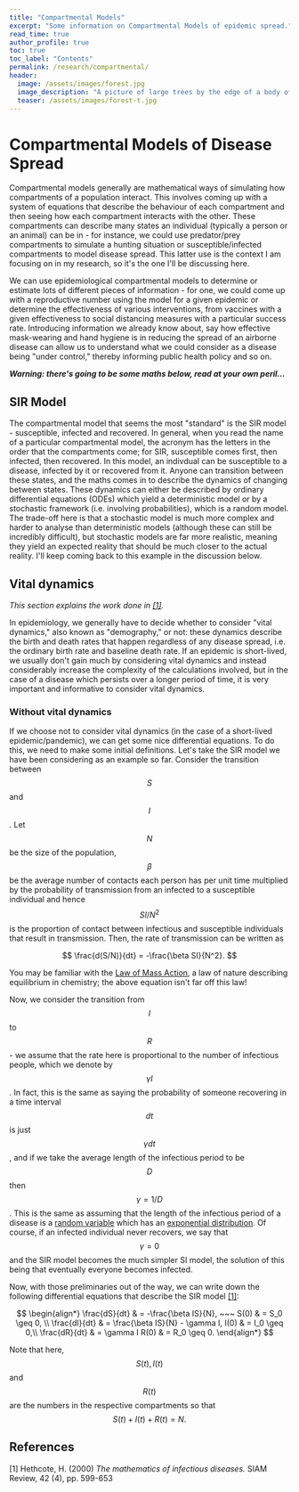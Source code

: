 ```yaml
---
title: "Compartmental Models"
excerpt: "Some information on Compartmental Models of epidemic spread."
read_time: true
author_profile: true
toc: true
toc_label: "Contents"
permalink: /research/compartmental/
header:
  image: /assets/images/forest.jpg
  image_description: "A picture of large trees by the edge of a body of water"
  teaser: /assets/images/forest-t.jpg
---
```


# Compartmental Models of Disease Spread

Compartmental models generally are mathematical ways of simulating how compartments of a population interact. This involves coming up with a system of equations that describe the behaviour of each compartment and then seeing how each compartment interacts with the other. These compartments can describe many states an individual (typically a person or an animal) can be in - for instance, we could use predator/prey compartments to simulate a hunting situation or susceptible/infected compartments to model disease spread. This latter use is the context I am focusing on in my research, so it's the one I'll be discussing here.

We can use epidemiological compartmental models to determine or estimate lots of different pieces of information - for one, we could come up with a reproductive number using the model for a given epidemic or determine the effectiveness of various interventions, from vaccines with a given effectiveness to social distancing measures with a particular success rate. Introducing information we already know about, say how effective mask-wearing and hand hygiene is in reducing the spread of an airborne disease can allow us to understand what we could consider as a disease being "under control," thereby informing public health policy and so on.

_**Warning: there's going to be some maths below, read at your own peril...**_


## SIR Model

The compartmental model that seems the most "standard" is the SIR model - susceptible, infected and recovered. In general, when you read the name of a particular compartmental model, the acronym has the letters in the order that the compartments come; for SIR, susceptible comes first, then infected, then recovered. In this model, an indivdual can be susceptible to a disease, infected by it or recovered from it. Anyone can transition between these states, and the maths comes in to describe the dynamics of changing between states. These dynamics can either be described by ordinary differential equations (ODEs) which yield a deterministic model or by a stochastic framework (i.e. involving probabilities), which is a random model. The trade-off here is that a stochastic model is much more complex and harder to analyse than deterministic models (although these can still be incredibly difficult), but stochastic models are far more realistic, meaning they yield an expected reality that should be much closer to the actual reality. I'll keep coming back to this example in the discussion below.


## Vital dynamics

_This section explains the work done in [[1]](#1)._

In epidemiology, we generally have to decide whether to consider "vital dynamics," also known as "demography," or not: these dynamics describe the birth and death rates that happen regardless of any disease spread, i.e. the ordinary birth rate and baseline death rate. If an epidemic is short-lived, we usually don't gain much by considering vital dynamics and instead considerably increase the complexity of the calculations involved, but in the case of a disease which persists over a longer period of time, it is very important and informative to consider vital dynamics.


### Without vital dynamics

If we choose not to consider vital dynamics (in the case of a short-lived epidemic/pandemic), we can get some nice differential equations. To do this, we need to make some initial definitions. Let's take the SIR model we have been considering as an example so far. Consider the transition between $$S$$ and $$I$$. Let $$N$$ be the size of the population, $$\beta$$ be the average number of contacts each person has per unit time multiplied by the probability of transmission from an infected to a susceptible individual and hence $$SI/{N^2}$$ is the proportion of contact between infectious and susceptible individuals that result in transmission. Then, the rate of transmission can be written as

$$
\frac{d(S/N)}{dt} = -\frac{\beta SI}{N^2}.
$$

You may be familiar with the [Law of Mass Action](https://chem.libretexts.org/Bookshelves/Physical_and_Theoretical_Chemistry_Textbook_Maps/Supplemental_Modules_(Physical_and_Theoretical_Chemistry)/Equilibria/Chemical_Equilibria/Mass_Action_Law), a law of nature describing equilibrium in chemistry; the above equation isn't far off this law!

Now, we consider the transition from $$I$$ to $$R$$ - we assume that the rate here is proportional to the number of infectious people, which we denote by $$\gamma I$$. In fact, this is the same as saying the probability of someone recovering in a time interval $$dt$$ is just $$\gamma dt$$, and if we take the average length of the infectious period to be $$D$$ then $$\gamma = 1/D$$. This is the same as assuming that the length of the infectious period of a disease is a [random variable](https://www.britannica.com/science/statistics/Random-variables-and-probability-distributions) which has an [exponential distribution](https://mathworld.wolfram.com/ExponentialDistribution.html). Of course, if an infected individual never recovers, we say that $$\gamma = 0$$ and the SIR model becomes the much simpler SI model, the solution of this being that eventually everyone becomes infected.

Now, with those preliminaries out of the way, we can write down the following differential equations that describe the SIR model [[1]](#1):

$$
\begin{align*}
\frac{dS}{dt} & = -\frac{\beta IS}{N},       ~~~  S(0) & = S_0 \geq 0, \\
\frac{dI}{dt} & = \frac{\beta IS}{N} - \gamma I,  I(0) & = I_0 \geq 0,\\
\frac{dR}{dt} & = \gamma I                        R(0) & = R_0 \geq 0.
\end{align*}
$$

Note that here, $$S(t), I(t)$$ and $$R(t)$$ are the numbers in the respective compartments so that $$S(t) + I(t) + R(t) = N.$$







## References
<a id="1">[1]</a> 
Hethcote, H. (2000) 
_The mathematics of infectious diseases._
SIAM Review, 42 (4), pp. 599-653
